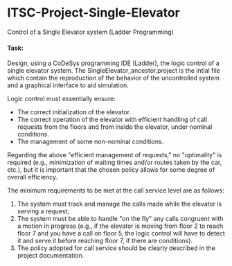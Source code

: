 # ITSC-Project-Single-Elevator
Control of a Single Elevator system (Ladder Programming)

#### Task:

Design, using a CoDeSys programming IDE (Ladder), the logic control of a single elevator system. 
The SingleElevator_ancestor.project is the intial file which contain the reproduction of the behavior of the uncontrolled system and a graphical interface to aid simulation.

Logic control must essentially ensure:
- The correct initialization of the elevator.
- The correct operation of the elevator with efficient handling of call requests from the floors and from inside the elevator, under nominal conditions.
- The management of some non-nominal conditions.

Regarding the above "efficient management of requests," no "optimality" is required (e.g., minimization of waiting times and/or routes taken by the car, etc.), but it is important that the chosen policy allows for some degree of overall efficiency. 

The minimum requirements to be met at the call service level are as follows: 
1. The system must track and manage the calls made while the elevator is serving a request; 
2. The system must be able to handle "on the fly" any calls congruent with a motion in progress (e.g., if the elevator is moving from floor 2 to reach floor 7 and you have a call on floor 5, the logic control will have to detect it and serve it before reaching floor 7, if there are conditions).
3. The policy adopted for call service should be clearly described in the project documentation.
